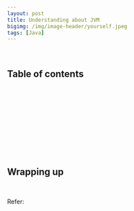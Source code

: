 ```yaml
---
layout: post
title: Understanding about JVM
bigimg: /img/image-header/yourself.jpeg
tags: [Java]
---
```





<br>

## Table of contents





<br>

## 






<br>

## 






<br>

## 





<br>

## Wrapping up




<br>

Refer:

